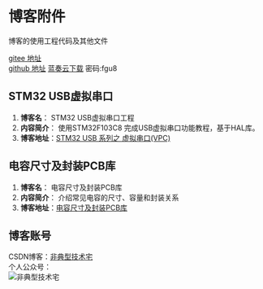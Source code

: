 # 博客附件
博客的使用工程代码及其他文件

[gitee 地址](https://gitee.com/garyhobson/Blog-Attachment)  
[github 地址](https://github.com/Gary-Hobson/Blog-Attachment)
[蓝奏云下载](https://wwe.lanzous.com/b015yb1ra)  密码:fgu8

## STM32 USB虚拟串口
1. **博客名**： STM32 USB虚拟串口工程   
2. **内容简介**： 使用STM32F103C8 完成USB虚拟串口功能教程，基于HAL库。   
3. **博客地址**：[STM32 USB 系列之 虚拟串口(VPC)](https://blog.csdn.net/mirco_mcu/article/details/106081950)

## 电容尺寸及封装PCB库
1. **博客名**： 电容尺寸及封装PCB库    
2. **内容简介**： 介绍常见电容的尺寸、容量和封装关系
3. **博客地址**：[电容尺寸及封装PCB库](https://blog.csdn.net/mirco_mcu/article/details/82147614)

## 博客账号
CSDN博客：[非典型技术宅](https://blog.csdn.net/mirco_mcu)  
个人公众号：  
![非典型技术宅](https://images.gitee.com/uploads/images/2020/1206/000348_4fc388da_2157114.jpeg "非典型技术宅.jpg")